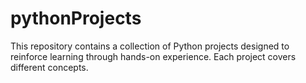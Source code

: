 # pythonProjects
This repository contains a collection of Python projects designed to reinforce learning through hands-on experience. Each project covers different concepts.
